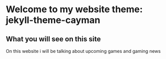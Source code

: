 
<!DOCTYPE.html>
<html>
<head>
<h1>Welcome to my website</h1y>
</head>
<body>
theme: jekyll-theme-cayman

<h2>What you will see on this site</h2>
<p>On this website i will be talking about upcoming games and gaming news</p>

</body>
</html>

